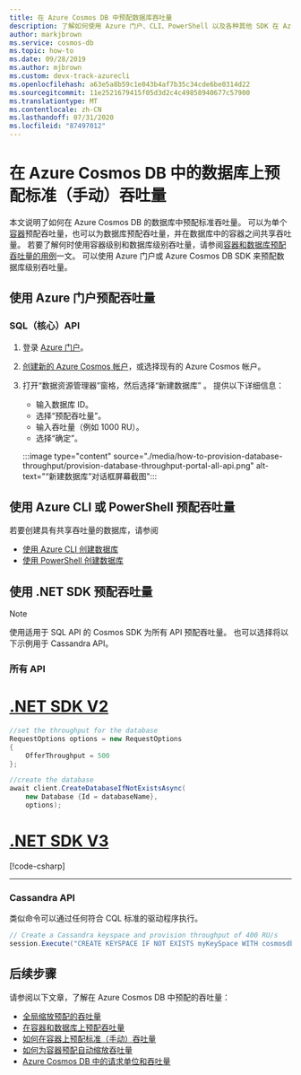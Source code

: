 ```yaml
---
title: 在 Azure Cosmos DB 中预配数据库吞吐量
description: 了解如何使用 Azure 门户、CLI、PowerShell 以及各种其他 SDK 在 Azure Cosmos DB 中预配数据库级别的吞吐量。
author: markjbrown
ms.service: cosmos-db
ms.topic: how-to
ms.date: 09/28/2019
ms.author: mjbrown
ms.custom: devx-track-azurecli
ms.openlocfilehash: a63e5a8b59c1e043b4af7b35c34cde6be0314d22
ms.sourcegitcommit: 11e2521679415f05d3d2c4c49858940677c57900
ms.translationtype: MT
ms.contentlocale: zh-CN
ms.lasthandoff: 07/31/2020
ms.locfileid: "87497012"
---
```

# <a name="provision-standard-manual-throughput-on-a-database-in-azure-cosmos-db"></a>在 Azure Cosmos DB 中的数据库上预配标准（手动）吞吐量

本文说明了如何在 Azure Cosmos DB 的数据库中预配标准吞吐量。 可以为单个[容器](how-to-provision-container-throughput.md)预配吞吐量，也可以为数据库预配吞吐量，并在数据库中的容器之间共享吞吐量。 若要了解何时使用容器级别和数据库级别吞吐量，请参阅[容器和数据库预配吞吐量的用例](set-throughput.md)一文。 可以使用 Azure 门户或 Azure Cosmos DB SDK 来预配数据库级别吞吐量。

## <a name="provision-throughput-using-azure-portal"></a>使用 Azure 门户预配吞吐量

### <a name="sql-core-api"></a><a id="portal-sql"></a>SQL（核心）API

1. 登录 [Azure 门户](https://portal.azure.com/)。

1. [创建新的 Azure Cosmos 帐户](create-sql-api-dotnet.md#create-account)，或选择现有的 Azure Cosmos 帐户。

1. 打开“数据资源管理器”窗格，然后选择“新建数据库” 。 提供以下详细信息：

   * 输入数据库 ID。
   * 选择“预配吞吐量”。
   * 输入吞吐量（例如 1000 RU）。
   * 选择“确定”。

    :::image type="content" source="./media/how-to-provision-database-throughput/provision-database-throughput-portal-all-api.png" alt-text="“新建数据库”对话框屏幕截图":::

## <a name="provision-throughput-using-azure-cli-or-powershell"></a>使用 Azure CLI 或 PowerShell 预配吞吐量

若要创建具有共享吞吐量的数据库，请参阅

* [使用 Azure CLI 创建数据库](manage-with-cli.md#create-a-database-with-shared-throughput)
* [使用 PowerShell 创建数据库](manage-with-powershell.md#create-db-ru)

## <a name="provision-throughput-using-net-sdk"></a>使用 .NET SDK 预配吞吐量

> [!Note]
> 使用适用于 SQL API 的 Cosmos SDK 为所有 API 预配吞吐量。 也可以选择将以下示例用于 Cassandra API。

### <a name="all-apis"></a><a id="dotnet-all"></a>所有 API

# <a name="net-sdk-v2"></a>[.NET SDK V2](#tab/dotnetv2)

```csharp
//set the throughput for the database
RequestOptions options = new RequestOptions
{
    OfferThroughput = 500
};

//create the database
await client.CreateDatabaseIfNotExistsAsync(
    new Database {Id = databaseName},  
    options);
```

# <a name="net-sdk-v3"></a>[.NET SDK V3](#tab/dotnetv3)

[!code-csharp[](~/samples-cosmosdb-dotnet-v3/Microsoft.Azure.Cosmos/tests/Microsoft.Azure.Cosmos.Tests/SampleCodeForDocs/DatabaseDocsSampleCode.cs?name=DatabaseCreateWithThroughput)]

---

### <a name="cassandra-api"></a><a id="dotnet-cassandra"></a>Cassandra API

类似命令可以通过任何符合 CQL 标准的驱动程序执行。

```csharp
// Create a Cassandra keyspace and provision throughput of 400 RU/s
session.Execute("CREATE KEYSPACE IF NOT EXISTS myKeySpace WITH cosmosdb_provisioned_throughput=400");
```
 
## <a name="next-steps"></a>后续步骤

请参阅以下文章，了解在 Azure Cosmos DB 中预配的吞吐量：

* [全局缩放预配的吞吐量](scaling-throughput.md)
* [在容器和数据库上预配吞吐量](set-throughput.md)
* [如何在容器上预配标准（手动）吞吐量](how-to-provision-container-throughput.md)
* [如何为容器预配自动缩放吞吐量](how-to-provision-autoscale-throughput.md)
* [Azure Cosmos DB 中的请求单位和吞吐量](request-units.md)
